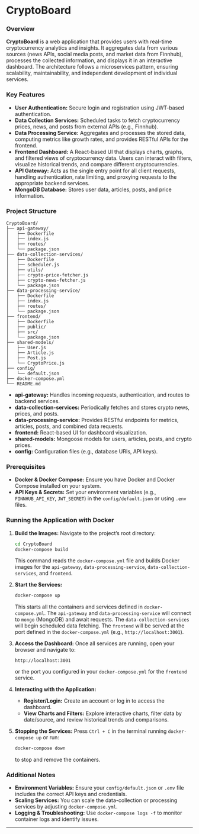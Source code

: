# CryptoBoard

### Overview

**CryptoBoard** is a web application that provides users with real-time cryptocurrency analytics and insights. It aggregates data from various sources (news APIs, social media posts, and market data from Finnhub), processes the collected information, and displays it in an interactive dashboard. The architecture follows a microservices pattern, ensuring scalability, maintainability, and independent development of individual services.

### Key Features

- **User Authentication:** Secure login and registration using JWT-based authentication.
- **Data Collection Services:** Scheduled tasks to fetch cryptocurrency prices, news, and posts from external APIs (e.g., Finnhub).
- **Data Processing Service:** Aggregates and processes the stored data, computing metrics like growth rates, and provides RESTful APIs for the frontend.
- **Frontend Dashboard:** A React-based UI that displays charts, graphs, and filtered views of cryptocurrency data. Users can interact with filters, visualize historical trends, and compare different cryptocurrencies.
- **API Gateway:** Acts as the single entry point for all client requests, handling authentication, rate limiting, and proxying requests to the appropriate backend services.
- **MongoDB Database:** Stores user data, articles, posts, and price information.

### Project Structure

```
CryptoBoard/
├── api-gateway/
│   ├── Dockerfile
│   ├── index.js
│   ├── routes/
│   └── package.json
├── data-collection-services/
│   ├── Dockerfile
│   ├── scheduler.js
│   ├── utils/
│   ├── crypto-price-fetcher.js
│   ├── crypto-news-fetcher.js
│   └── package.json
├── data-processing-service/
│   ├── Dockerfile
│   ├── index.js
│   ├── routes/
│   └── package.json
├── frontend/
│   ├── Dockerfile
│   ├── public/
│   ├── src/
│   └── package.json
├── shared-models/
│   ├── User.js
│   ├── Article.js
│   ├── Post.js
│   └── CryptoPrice.js
├── config/
│   └── default.json
├── docker-compose.yml
└── README.md
```

- **api-gateway:** Handles incoming requests, authentication, and routes to backend services.
- **data-collection-services:** Periodically fetches and stores crypto news, prices, and posts.
- **data-processing-service:** Provides RESTful endpoints for metrics, articles, posts, and combined data requests.
- **frontend:** React-based UI for dashboard visualization.
- **shared-models:** Mongoose models for users, articles, posts, and crypto prices.
- **config:** Configuration files (e.g., database URIs, API keys).

### Prerequisites

- **Docker & Docker Compose:** Ensure you have Docker and Docker Compose installed on your system.
- **API Keys & Secrets:** Set your environment variables (e.g., `FINNHUB_API_KEY`, `JWT_SECRET`) in the `config/default.json` or using `.env` files.

### Running the Application with Docker

1. **Build the Images:**
   Navigate to the project’s root directory:
   ```bash
   cd CryptoBoard
   docker-compose build
   ```

   This command reads the `docker-compose.yml` file and builds Docker images for the `api-gateway`, `data-processing-service`, `data-collection-services`, and `frontend`.

2. **Start the Services:**
   ```bash
   docker-compose up
   ```

   This starts all the containers and services defined in `docker-compose.yml`. The `api-gateway` and `data-processing-service` will connect to `mongo` (MongoDB) and await requests. The `data-collection-services` will begin scheduled data fetching. The `frontend` will be served at the port defined in the `docker-compose.yml` (e.g., `http://localhost:3001`).

3. **Access the Dashboard:**
   Once all services are running, open your browser and navigate to:
   ``` 
   http://localhost:3001
   ```
   or the port you configured in your `docker-compose.yml` for the `frontend` service.

4. **Interacting with the Application:**
   - **Register/Login:** Create an account or log in to access the dashboard.
   - **View Charts and Filters:** Explore interactive charts, filter data by date/source, and review historical trends and comparisons.
   
5. **Stopping the Services:**
   Press `Ctrl + C` in the terminal running `docker-compose up` or run:
   ```bash
   docker-compose down
   ```
   to stop and remove the containers.

### Additional Notes

- **Environment Variables:** Ensure your `config/default.json` or `.env` file includes the correct API keys and credentials.
- **Scaling Services:** You can scale the data-collection or processing services by adjusting `docker-compose.yml`.
- **Logging & Troubleshooting:** Use `docker-compose logs -f` to monitor container logs and identify issues.

---
